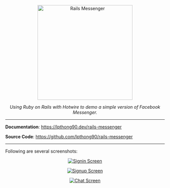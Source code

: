 <p align="center">
    <a href="https://lpthong90.dev/rails-messenger"><img style="width:300px" src="https://lpthong90.dev/rails-messenger/public/rails-messenger-thumnail.png" alt="Rails Messenger"></a>
</p>
<p align="center">
    <em>Using Ruby on Rails with Hotwire to demo a simple version of Facebook Messenger.</em>
</p>

---

**Documentation**: <a href="https://lpthong90.dev/rails-messenger" target="_blank">https://lpthong90.dev/rails-messenger</a>

**Source  Code**: <a href="https://github.com/lpthong90/rails-messenger" target="_blank">https://github.com/lpthong90/rails-messenger</a>

---

Following are several screenshots:

<p align="center">
    <a href="https://lpthong90.dev/rails-messenger/public/rails-messenger-screenshot-1-signin.png">
      <img src="https://lpthong90.dev/rails-messenger/public/rails-messenger-screenshot-1-signin.png" alt="Signin Screen">
    </a>
</p>

<p align="center">
    <a href="https://lpthong90.dev/rails-messenger/public/rails-messenger-screenshot-2-signup.png">
      <img src="https://lpthong90.dev/rails-messenger/public/rails-messenger-screenshot-2-signup.png" alt="Signup Screen">
    </a>
</p>

<p align="center">
    <a href="https://lpthong90.dev/rails-messenger/public/rails-messenger-screenshot-3-chat.png">
      <img src="https://lpthong90.dev/rails-messenger/public/rails-messenger-screenshot-3-chat.png" alt="Chat Screen">
    </a>
</p>

